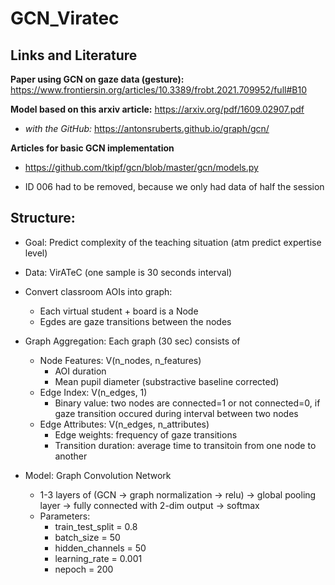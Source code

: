 # GCN_Viratec

## Links and Literature

**Paper using GCN on gaze data (gesture):** https://www.frontiersin.org/articles/10.3389/frobt.2021.709952/full#B10

**Model based on this arxiv article:** https://arxiv.org/pdf/1609.02907.pdf

- *with the GitHub:* https://antonsruberts.github.io/graph/gcn/


**Articles for basic GCN implementation**

- https://github.com/tkipf/gcn/blob/master/gcn/models.py


- ID 006 had to be removed, because we only had data of half the session


## Structure:

- Goal: Predict complexity of the teaching situation (atm predict expertise level)

- Data: VirATeC (one sample is 30 seconds interval)

- Convert classroom AOIs into graph:
	- Each virtual student + board is a Node
	- Egdes are gaze transitions between the nodes
	
- Graph Aggregation: Each graph (30 sec) consists of
	- Node Features: V(n_nodes, n_features)
		- AOI duration
		- Mean pupil diameter (substractive baseline corrected)
	- Edge Index: V(n_edges, 1)
		- Binary value: two nodes are connected=1 or not connected=0, if gaze transition occured during interval between two nodes
	- Edge Attributes: V(n_edges, n_attributes)
		- Edge weights: frequency of gaze transitions
		- Transition duration: average time to transitoin from one node to another

- Model: Graph Convolution Network
	- 1-3 layers of (GCN -> graph normalization -> relu) -> global pooling layer -> fully connected with 2-dim output -> softmax
	- Parameters:
		- train_test_split = 0.8
		- batch_size = 50
		- hidden_channels = 50
		- learning_rate = 0.001
		- nepoch = 200